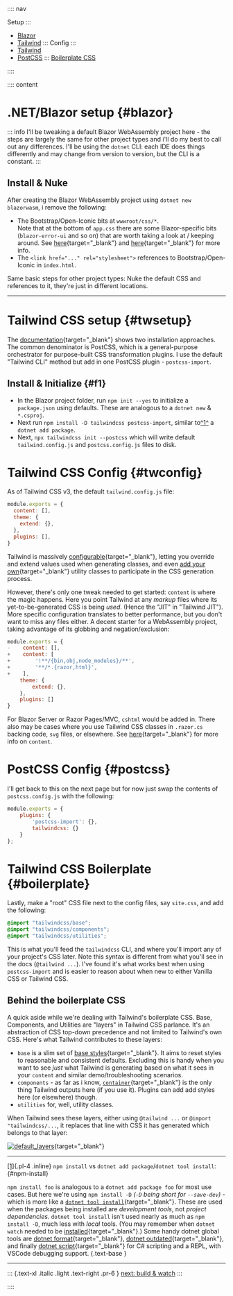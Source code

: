 :::: nav

Setup
:::
- [Blazor](setup)
- [Tailwind](setup#twsetup)
:::
Config
:::
- [Tailwind](setup#twconfig)
- [PostCSS](setup#postcss)
:::
[Boilerplate CSS](setup#boilerplate)

::::

:::: content

# .NET/Blazor setup {#blazor}

::: info
I'll be tweaking a default Blazor WebAssembly project here - the steps are largely the same for other project types and i'll do my best to call out any differences.  I'll be using the `dotnet` CLI: each IDE does things differently and may change from version to version, but the CLI is a constant.
:::

## Install & Nuke

After creating the Blazor WebAssembly project using `dotnet new blazorwasm`, i remove the following:

- The Bootstrap/Open-Iconic bits at `wwwroot/css/*`. \
  Note that at the bottom of `app.css` there are some Blazor-specific bits (`blazor-error-ui` and so on) that are worth taking a look at / keeping around. See [here](https://docs.microsoft.com/en-us/aspnet/core/blazor/fundamentals/handle-errors?view=aspnetcore-6.0#detailed-errors-during-development-for-blazor-webassembly-apps){target="_blank"} and [here](https://docs.microsoft.com/en-us/aspnet/core/blazor/fundamentals/handle-errors?view=aspnetcore-6.0#error-boundaries){target="_blank"} for more info.
- The `<link href="..." rel="stylesheet">` references to Bootstrap/Open-Iconic in `index.html`.

Same basic steps for other project types: Nuke the default CSS and references to it, they're just in different locations.

---

# Tailwind CSS setup {#twsetup}

The [documentation](https://tailwindcss.com/docs/installation){target="_blank"} shows two installation approaches.  The common denominator is PostCSS, which is a general-purpose orchestrator for purpose-built CSS transformation plugins.  I use the default "Tailwind CLI" method but add in one PostCSS plugin - `postcss-import`.

## Install & Initialize {#f1}

- In the Blazor project folder, run `npm init --yes` to initialize a `package.json` using defaults. These are analogous to a `dotnet new` & `*.csproj`.
- Next run `npm install -D tailwindcss postcss-import`, similar to[^1^](/setup#npm-install) a `dotnet add package`.
- Next, `npx tailwindcss init --postcss` which will write default `tailwind.config.js` and `postcss.config.js` files to disk.

# Tailwind CSS Config {#twconfig}

As of Tailwind CSS v3, the default `tailwind.config.js` file:

```javascript:tailwind.config.js
module.exports = {
  content: [],
  theme: {
    extend: {},
  },
  plugins: [],
}
```

Tailwind is massively [configurable](https://tailwindcss.com/docs/configuration){target="_blank"}, letting you override and extend values used when generating classes, and even [add your own](https://tailwindcss.com/docs/adding-new-utilities){target="_blank"} utility classes to participate in the CSS generation process.

However, there's only one tweak needed to get started: `content` is where the magic happens. Here you point Tailwind at any _markup_ files where its yet-to-be-generated CSS is being _used_. (Hence the "JIT" in "Tailwind JIT").  More specific configuration translates to better performance, but you don't want to miss any files either.  A decent starter for a WebAssembly project, taking advantage of its globbing and negation/exclusion:

```javascript:tailwind.config.js
module.exports = { 
-    content: [], 
+    content: [
+        '!**/{bin,obj,node_modules}/**',
+        '**/*.{razor,html}',
+    ],
    theme: { 
        extend: {}, 
    }, 
    plugins: [] 
}
```

For Blazor Server or Razor Pages/MVC, `cshtml` would be added in.  There also may be cases where you use Tailwind CSS classes in `.razor.cs` backing code, `svg` files, or elsewhere.  See [here](https://tailwindcss.com/docs/content-configuration#configuring-source-paths){target="_blank"} for more info on `content`.

# PostCSS Config {#postcss}

I'll get back to this on the next page but for now just swap the contents of `postcss.config.js` with the following:

```javascript:postcss.config.js
module.exports = {
    plugins: {
        'postcss-import': {},
        tailwindcss: {}
    }
};
```

# Tailwind CSS Boilerplate {#boilerplate}

Lastly, make a "root" CSS file next to the config files, say `site.css`, and add the following:

```css:site.css
@import "tailwindcss/base";
@import "tailwindcss/components";
@import "tailwindcss/utilities";
```

This is what you'll feed the `tailwindcss` CLI, and where you'll import any of your project's CSS later.  Note this syntax is different from what you'll see in the docs (`@tailwind ...`).  I've found it's what works best when using `postcss-import` and is easier to reason about when new to either Vanilla CSS or Tailwind CSS.

## Behind the boilerplate CSS

A quick aside while we're dealing with Tailwind's boilerplate CSS.  Base, Components, and Utilities are "layers" in Tailwind CSS parlance.  It's an abstraction of CSS top-down precedence and not limited to Tailwind's own CSS.  Here's what Tailwind contributes to these layers:

* `base` is a slim set of [base styles](https://tailwindcss.com/docs/preflight){target="_blank"}.  It aims to reset styles to reasonable and consistent defaults.  Excluding this is handy when you want to see *just* what Tailwind is generating based on what it sees in your `content` and similar demo/troubleshooting scenarios.
* `components` - as far as i know, [`container`](https://tailwindcss.com/docs/container){target="_blank"} is the only thing Tailwind outputs here (if you use it).  Plugins can add add styles here (or elsewhere) though.
* `utilities` for, well, utility classes.

When Tailwind sees these layers, either using `@tailwind ...` or `@import "tailwindcss/...`, it replaces that line with CSS it has generated which belongs to that layer:

[![default_layers](/images/default_layers.png)](/images/default_layers.png){target="_blank"}


---

[[1]](/setup#f1){.pl-4 .inline} `npm install` vs `dotnet add package`/`dotnet tool install`: {#npm-install}

  `npm install foo` is analogous to a `dotnet add package foo` for most use cases. But here we're using `npm install -D` *(`-D` being short for `--save-dev`)* - which is more like a [`dotnet tool install`](https://docs.microsoft.com/en-us/dotnet/core/tools/dotnet-tool-install){target="_blank"}. These are used when the packages being installed are _development tools_, not _project dependencies_. `dotnet tool install` isn't used nearly as much as `npm install -D`, much less with _local_ tools. (You may remember when `dotnet watch` needed to be [installed](https://www.nuget.org/packages/dotnet-watch){target="_blank"}.) Some handy dotnet global tools are [dotnet format](https://www.nuget.org/packages/dotnet-format/){target="_blank"}, [dotnet outdated](https://www.nuget.org/packages/dotnet-outdated-tool/){target="_blank"}, and finally [dotnet script](https://www.nuget.org/packages/dotnet-script/){target="_blank"} for C# scripting and a REPL, with VSCode debugging support. {.text-base }    

---

::: {.text-xl .italic .light .text-right .pr-6 }
[next: build & watch](/build)
::: 

::::